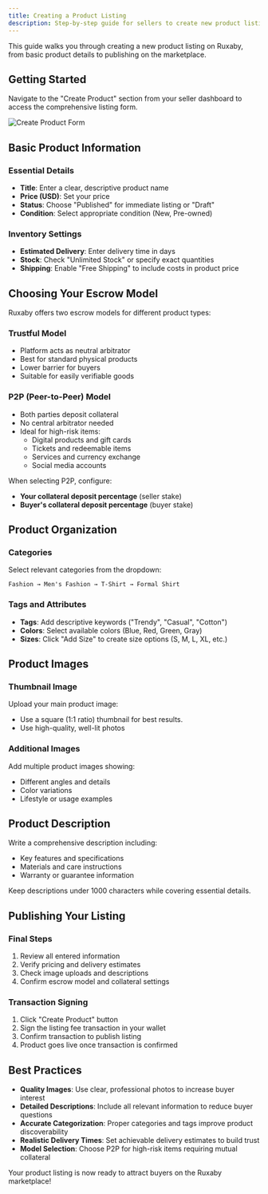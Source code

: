 ```yaml
---
title: Creating a Product Listing
description: Step-by-step guide for sellers to create new product listings on Ruxaby, including escrow models, collateral settings, and configuration options.
---
```


This guide walks you through creating a new product listing on Ruxaby, from basic product details to publishing on the marketplace.

## Getting Started

Navigate to the "Create Product" section from your seller dashboard to access the comprehensive listing form.

![Create Product Form](/create-product.png)

## Basic Product Information

### Essential Details
- **Title**: Enter a clear, descriptive product name
- **Price (USD)**: Set your price
- **Status**: Choose "Published" for immediate listing or "Draft"
- **Condition**: Select appropriate condition (New, Pre-owned)

### Inventory Settings
- **Estimated Delivery**: Enter delivery time in days
- **Stock**: Check "Unlimited Stock" or specify exact quantities
- **Shipping**: Enable "Free Shipping" to include costs in product price

## Choosing Your Escrow Model

Ruxaby offers two escrow models for different product types:

### Trustful Model
- Platform acts as neutral arbitrator
- Best for standard physical products
- Lower barrier for buyers
- Suitable for easily verifiable goods

### P2P (Peer-to-Peer) Model
- Both parties deposit collateral
- No central arbitrator needed
- Ideal for high-risk items:
  - Digital products and gift cards
  - Tickets and redeemable items
  - Services and currency exchange
  - Social media accounts

When selecting P2P, configure:
- **Your collateral deposit percentage** (seller stake)
- **Buyer's collateral deposit percentage** (buyer stake)

## Product Organization

### Categories
Select relevant categories from the dropdown:
```
Fashion → Men's Fashion → T-Shirt → Formal Shirt
```

### Tags and Attributes
- **Tags**: Add descriptive keywords ("Trendy", "Casual", "Cotton")
- **Colors**: Select available colors (Blue, Red, Green, Gray)
- **Sizes**: Click "Add Size" to create size options (S, M, L, XL, etc.)

## Product Images

### Thumbnail Image
Upload your main product image:
- Use a square (1:1 ratio) thumbnail for best results.
- Use high-quality, well-lit photos

### Additional Images
Add multiple product images showing:
- Different angles and details
- Color variations
- Lifestyle or usage examples

## Product Description

Write a comprehensive description including:
- Key features and specifications
- Materials and care instructions
- Warranty or guarantee information

Keep descriptions under 1000 characters while covering essential details.

## Publishing Your Listing

### Final Steps
1. Review all entered information
2. Verify pricing and delivery estimates
3. Check image uploads and descriptions
4. Confirm escrow model and collateral settings

### Transaction Signing
1. Click "Create Product" button
2. Sign the listing fee transaction in your wallet
3. Confirm transaction to publish listing
4. Product goes live once transaction is confirmed

## Best Practices

- **Quality Images**: Use clear, professional photos to increase buyer interest
- **Detailed Descriptions**: Include all relevant information to reduce buyer questions
- **Accurate Categorization**: Proper categories and tags improve product discoverability
- **Realistic Delivery Times**: Set achievable delivery estimates to build trust
- **Model Selection**: Choose P2P for high-risk items requiring mutual collateral

Your product listing is now ready to attract buyers on the Ruxaby marketplace!